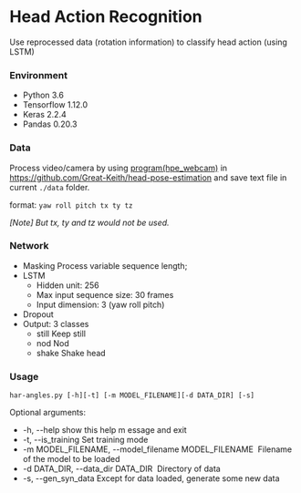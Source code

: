 # Head Action Recognition
Use reprocessed data (rotation information) to classify head action (using LSTM)

### Environment

* Python 3.6
* Tensorflow 1.12.0
* Keras 2.2.4
* Pandas 0.20.3

### Data

Process video/camera by using [program(hpe_webcam)](<https://github.com/Great-Keith/head-pose-estimation/blob/master/cpp/hpe_webcam.cpp>) in <https://github.com/Great-Keith/head-pose-estimation> and save text file in current `./data` folder.

format: `yaw roll pitch tx ty tz`

*[Note] But tx, ty and tz would not be used.*

### Network

* Masking		Process variable sequence length;
* LSTM
  * Hidden unit: 256
  * Max input sequence size: 30 frames
  * Input dimension: 3 (yaw roll pitch)
* Dropout
* Output:     3 classes
  * still		Keep still
  * nod         Nod
  * shake      Shake head

### Usage

`har-angles.py [-h][-t] [-m MODEL_FILENAME][-d DATA_DIR] [-s]`

Optional arguments:

* -h, --help            show this help m essage and exit
* -t, --is_training     Set training mode
* -m MODEL_FILENAME, --model_filename MODEL_FILENAME
  ​                         Filename of the model to be loaded
* -d DATA_DIR, --data_dir DATA_DIR
  ​                        Directory of data
* -s, --gen_syn_data    Except for data loaded, generate some new data  